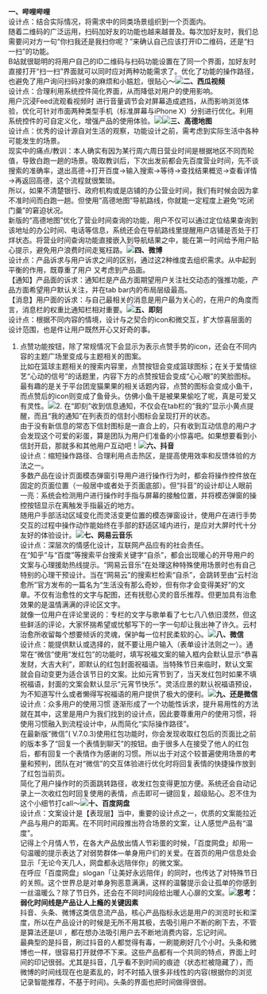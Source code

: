 **一、哔哩哔哩**        
设计点：结合实际情况，将需求中的同类场景组织到一个页面内。        
随着二维码的广泛运用，扫码加好友的功能也越来越普及。每次加好友时，我们总需要问对方一句“你扫我还是我扫你呢？”来确认自己应该打开ID二维码，还是“扫一扫”的功能。        
B站就很聪明的将用户自己的ID二维码与扫码功能设置在了同一个界面，加好友时直接打开“扫一扫”界面就可以同时应对两种功能需求了。优化了功能的操作路径，也避免了用户询问扫码对象的麻烦和小尴尬，很贴心～![](../product-manager/images/bilibili-scan.jpg)**二、西瓜视频**        
设计点：合理利用系统控件简化界面，从而降低对用户的使用影响。        
用户沉浸Feed流观看视频时 进行音量调节会对屏幕造成遮挡，从而影响浏览体验，优化可针对市面两种类型手机（标准屏幕与iPhone X）分别进行优化。利用系统控件的可自定义化，增强产品的使用体验。![](../product-manager/images/watermelon-voice.jpg)![](../product-manager/images/watermelon-voice-iPhoneX.gif)**三、高德地图**        
设计点：优秀的设计源自对生活的观察，功能设计之前，需考虑到实际生活中各种可能发生的场景。        
现实中的痛点/教训：本人确实有因为某行周六周日营业时间是根据地区不同而轮值，导致白跑一趟的场景。吸取教训后，下次出发前都会先百度营业时间，先不谈搜索的准确率，退出高德→打开百度→输入搜索→等待→查找结果概览→查看详情→再返回高德，这个流程就很繁琐。        
所以，如果不清楚银行、政府机构或是店铺的办公营业时间，我们有时候会因为拿不准时间而白跑一趟。但使用“高德地图”导航路线，你就能一定程度上避免“吃闭门羹”的窘迫状况。        
新版的“高德地图”优化了营业时间查询的功能，用户不仅可以通过定位结果查询到该地址的办公时间、电话等信息，系统还会在导航路线里提醒用户店铺是否处于打烊状态。将营业时间查询功能直接嵌入到导航结果之中，能在第一时间给予用户贴心提示，避免用户浪费时间走冤枉路。![](../product-manager/images/gaode-map.jpg)**四、微博**        
设计点：产品诉求与用户诉求之间的区别，通过这2种维度去组织需求。从中起到平衡的作用，既尊重了用户 又考虑到产品面。        
【通知】产品面的诉求：通知栏是产品方面期望用户关注社交动态的强推功能，产品方面希望用户默认关注，并在tab bar内的布局层级最高。        
【消息】用户面的诉求：与自己最相关的消息是用户最为关心的，在用户的角度而言，消息栏的权重比通知栏相对重要。![](../product-manager/images/weibo-noti-type.jpg)**五、即刻**        
设计点：根据不同内容的情境，设计与之契合的icon和微交互，扩大惊喜层面的设计范围，也是件让用户既然开心又好奇的事。        
1. 点赞功能按钮，除了常规情况下会显示为表示点赞手势的icon，还会在不同内容的主题广场里变成与主题相关的图案。        
比如在篮球主题相关的搜索内容里，点赞按钮会变成篮球图标；在关于爱情综艺“心动的信号”的话题里，内容下方的点赞按钮会变成“心心眼”的笑脸图标。最有趣的是关于平台团宠猫果果的相关话题内容，点赞的图标会变成小鱼干，而点赞后的icon则变成了鱼骨头。仿佛小鱼干是被果果偷吃了呢，真是可爱又有灵性。![](../product-manager/images/jike-moment.gif)2. 在“即刻”收到信息通知，不仅会在tab栏的“我的”显示小黄点提醒，而且“我的通知”在列表页的信封小图标会呈现打开的状态。        
由于没有新信息的常态下信封图标是一直合上的，只有收到互动信息的用户才会发现这个可爱的彩蛋，算是团队为用户们准备的小惊喜吧。如果想要看到小信封开启，那就多和其他用户互动吧！![](../product-manager/images/jike-email.jpg)**六、抖音**        
设计点：缩短操作路径、合理利用点击热区，是提高使用效率和反馈体验的方法之一。        
多数产品在设计页面模态弹窗引导用户进行操作行为时，都会将操作控件放在固定的页面位置（一般居中或者处于页面底部）。但“抖音”的设计却让人眼前一亮：系统会检测用户进行操作时手指与屏幕的接触位置，并将模态弹窗的操控按钮显示在离触发手指最近的地方。        
随用户手部活动区域变化而灵活变更位置的模态弹窗设计，使用户在进行手势交互的过程中操作动作能始终在手部的舒适区域内进行，是应对大屏时代十分友好的体验设计。![](../product-manager/images/douyin-tap.jpg)**七、网易云音乐**        
设计点：深层次的情感化设计，互联网产品应有的社会责任。        
在“知乎”与“百度”等搜索平台搜索关键字“自杀”，都会出现暖心的开导用户的文案与心理援助热线提示。“网易云音乐”在处理这种特殊使用场景时也有自己特别的心理干预设计。当在“网易云”的搜索栏检索“自杀”，会跳转至由“云村治愈所”官方发布的一篇名为“生活没有那么奇妙，但有你才会变得美好”的文章。不仅有治愈性的文字与配图，还有抚慰心灵的音乐推荐。但更加具有治愈效果的是温情满满的评论区文字。        
就像一位用户在评论里说的：专栏的文字与歌单看了七七八八依旧漠然，但这些鲜活的评论，大家怀揣希望或忧郁写下的一字一句却让我出神了许久。云村治愈所收留每个想要倾诉的灵魂，保护每一位村民柔软的心。![](../product-manager/images/wangyiyun-suicide.gif)**八、微信**        
设计点：能提供默认或选择的，就不要让用户输入（表单设计法则之一）。通常在“微信”使用“发红包”的功能时，填写祝福文案的输入框内会默认显示“恭喜发财，大吉大利”，即默认的红包封面祝福语。当特殊节日来临时，默认文案就会自动变更为适合该节日的文案。比如元宵节到了，当天发红包时如果不填祝福语，封面的文案会默认显示“元宵节快乐”。灵活应景的默认祝福语预设，为不知道写什么或者懒得写祝福语的用户提供了极大的便利。![](../product-manager/images/wechat-red-packet.jpg)**九、还是微信**        
设计点：众多用户的使用习惯 逐渐形成了一个功能性诉求，提升易用性的方法就在其中，这里是用户为我们找到的设计点，因此要尊重用户的使用习惯，将使用习惯融入到流程设计中，从而简化“实际操作路径”。        
在最新版“微信”( V.7.0.3)使用红包功能时，你会发现收取红包后的页面比之前的版本多了“回复一个表情到聊天”的按钮。由于很多人在接受了他人的红包后，都有回复一个表情作为感谢的习惯。所以出于对这个较普遍使用场景的考量和预判，团队在对“微信”的交互体验进行优化时将回复表情的快捷操作放到了红包当前页。        
简化了用户操作时的页面跳转路径，收发红包变得更加方便。系统还会自动记录上一次收红包时回复使用的表情，点击即可一键回复，超级贴心。忍不住为这个小细节打call～![](../product-manager/images/wechat-packet-reply.jpg)**十、百度网盘**        
设计点：文案设计是【表现层】当中，重要的设计点之一，优质的文案能拉近产品与用户的距离。在不同时间段推出符合场景的文案，让人感觉产品有“温度”。        
记得上个月情人节，在各大产品放出情人节彩蛋的时候，「百度网盘」却用一句温暖的提示表达了对弱势群体—单身用户们的关爱。在首页的用户信息处会显示「无论今天几人，网盘都永远陪伴你」的微文案。        
在呼应「百度网盘」slogan「让美好永远陪伴」的同时，也传达了对特殊节日的关照。这个世界总是对单身狗恶意满满，这样的温馨提示会让孤单的你感到一丝温暖么？除了节日外，还会在不同时间段给出暖人心扉的文案。![](../product-manager/images/baidu-drive-date.jpg)**思考：弱化时间线是产品让人上瘾的关键因素**        
抖音、头条、微博这类信息流产品，核心产品指标永远是用户的浏览时长和深度，所以在产品设计的时候是无所不用其极，去吸引用户不断的刷下去，不管是算法还是UI ，都在想办法吸引用户去不断地消费内容，忘记时间。        
最典型的是抖音，刷过抖音的人都觉得有毒，一刷能刷好几个小时。头条和微博也一样，很容易打开就停不下来。这些产品都有一个共同的特点，界面上时间的印记很弱。尤其是抖音，几乎看不到时间的痕迹（状态栏被隐藏了），而微博的时间线现在也是紊乱的，时不时插入很多非线性的内容(根据你的浏览记录智能推荐，不基于时间)。头条的界面也把时间做得很弱。
        
